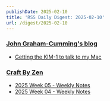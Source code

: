 ```yaml
---
publishDate: 2025-02-10
title: 'RSS Daily Digest: 2025-02-10'
url: /digest/2025-02-10
---
```


### [John Graham-Cumming's blog](http://blog.jgc.org/)

  * [Getting the KIM-1 to talk to my Mac](http://blog.jgc.org/feeds/3528602294442713744/comments/default)
  
### [Craft By Zen](https://craftbyzen.com/)

  * [2025 Week 05 - Weekly Notes](https://craftbyzen.com/blog/2025-02-09-w05-weekly-notes/)
  * [2025 Week 04 - Weekly Notes](https://craftbyzen.com/blog/2025-02-09-w04-weekly-notes/)
  
